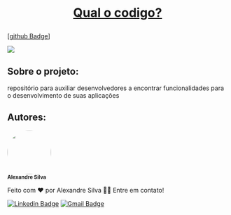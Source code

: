 
<h1  align="center">

  <a  href="https://flutter.dev/">Qual o codigo?</a>
  
  </h1>

  [[github Badge](https://img.shields.io/github/issues/alexandreturial/qual_o_codigo?color=%231389FD&style=flat-square)]
 
  <img  src="https://img.shields.io/github/stars/alexandreturial/qual_o_codigo?color=%231389FD&style=flat-square"/>
  
  <h2>Sobre o projeto:</h2>
  
  <p align="center">
  
  repositório para auxiliar desenvolvedores a encontrar funcionalidades para o desenvolvimento de suas aplicações
  
  </p>
  
  <h2>Autores:</h2>
  
  <div>
  <img  style="border-radius: 50%;" src="https://avatars.githubusercontent.com/u/29807033?s=400&u=3c349b78c5dbbb9f6eff2719d64a726ad77e0dc1&v=4"  width="100px;"  alt=""/>
  <br />
  <sub><b>Alexandre Silva</b></sub>
  
  </div>
  
  Feito com ❤️ por Alexandre Silva 👋🏽 Entre em contato!

  [![Linkedin Badge](https://img.shields.io/badge/-Alexandre_silva-%230c93e4?style=for-the-badge&logo=LinkedIn)](https://www.linkedin.com/in/alexandre-silva-turial-62324a134/)
  [![Gmail Badge](https://img.shields.io/badge/-aleturial8%40gmail.com-%23EA4335?style=for-the-badge&logo=Gmail&logoColor=white&)](mailto:aleturial8@gmail.com)

 